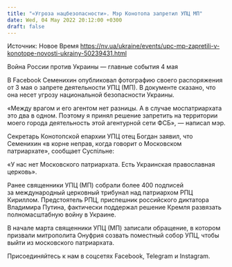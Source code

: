 ```yaml
---
title: "«Угроза нацбезопасности». Мэр Конотопа запретил УПЦ МП"
date: Wed, 04 May 2022 20:12:00 +0300
draft: false
---
```

Источник: Новое Время https://nv.ua/ukraine/events/upc-mp-zapretili-v-konotope-novosti-ukrainy-50239431.html


Война России против Украины — главные события 4 мая

 В Facebook Семенихин опубликовал фотографию своего распоряжения от 3 мая о запрете деятельности УПЦ (МП). В документе сказано, что она несет угрозу национальной безопасности Украины.

«Между врагом и его агентом нет разницы. А в случае моспатриархата это два в одном. Поэтому я принял решение запретить на территории моего города деятельность этой агентурной сети ФСБ», — написал мэр.

Секретарь Конотопской епархии УПЦ отец Богдан заявил, что Семенихин «в корне неправ, когда говорит о Московском патриархате», сообщает Суспільне:

«У нас нет Московского патриархата. Есть Украинская православная церковь».

Ранее священники УПЦ (МП) собрали более 400 подписей за международный церковный трибунал над патриархом РПЦ Кириллом. Предстоятель РПЦ, приспешник российского диктатора Владимира Путина, фактически поддержал решение Кремля развязать полномасштабную войну в Украине.

В начале марта священники УПЦ (МП) записали обращение, в котором призвали митрополита Онуфрия созвать поместный собор УПЦ, чтобы выйти из московского патриархата.

Присоединяйтесь к нам в соцсетях Facebook, Telegram и Instagram.
